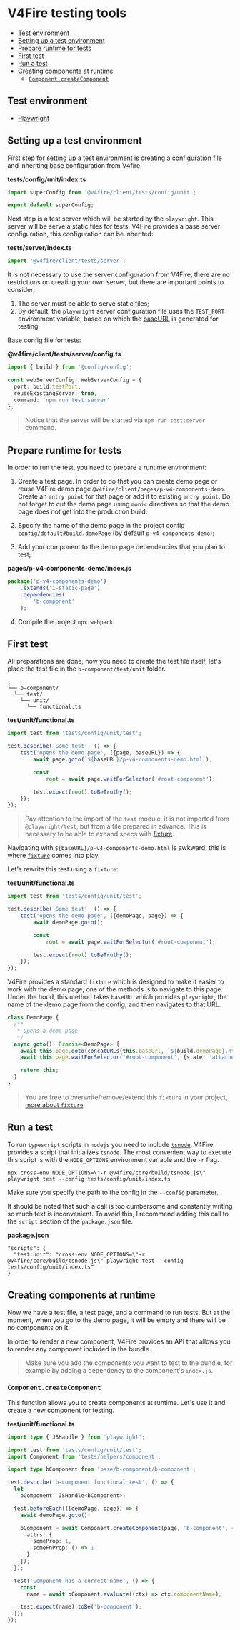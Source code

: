 # V4Fire testing tools

- [Test environment](#test-environment)
- [Setting up a test environment](#setting-up-a-test-environment)
- [Prepare runtime for tests](#prepare-runtime-for-tests)
- [First test](#first-test)
- [Run a test](#run-a-test)
- [Creating components at runtime](#creating-components-at-runtime)
  - [`Component.createComponent`](#componentcreatecomponent)

## Test environment

* [Playwright](https://playwright.dev/)

## Setting up a test environment

First step for setting up a test environment is creating a [configuration file](https://playwright.dev/docs/test-configuration) and inheriting base configuration from V4fire.

__tests/config/unit/index.ts__
```typescript
import superConfig from '@v4fire/client/tests/config/unit';

export default superConfig;
```

Next step is a test server which will be started by the `playwright`. This server will be serve a static files for tests. V4Fire provides a base server configuration, this configuration can be inherited:

__tests/server/index.ts__
```typescript
import '@v4fire/client/tests/server';
```

It is not necessary to use the server configuration from V4Fire, there are no restrictions on creating your own server, but there are important points to consider:

1. The server must be able to serve static files;
2. By default, the `playwright` server configuration file uses the `TEST_PORT` environment variable, based on which the [baseURL](https://playwright.dev/docs/api/class-testoptions#test-options-base-url) is generated for testing.

Base config file for tests:

__@v4fire/client/tests/server/config.ts__

```typescript
import { build } from '@config/config';

const webServerConfig: WebServerConfig = {
  port: build.testPort,
  reuseExistingServer: true,
  command: 'npm run test:server'
};
```

> Notice that the server will be started via `npm run test:server` command.

## Prepare runtime for tests

In order to run the test, you need to prepare a runtime environment:

1. Create a test page. In order to do that you can create demo page or reuse V4Fire demo page `@v4fire/client/pages/p-v4-components-demo`. Create an `entry point` for that page or add it to existing `entry point`. Do not forget to cut the demo page using `monic` directives so that the demo page does not get into the production build.

2. Specify the name of the demo page in the project config `config/default#build.demoPage` (by default `p-v4-components-demo`);

3. Add your component to the demo page dependencies that you plan to test;

__pages/p-v4-components-demo/index.js__
```javascript
package('p-v4-components-demo')
	.extends('i-static-page')
	.dependencies(
		'b-component'
	);
```

4. Compile the project `npx webpack`.

## First test

All preparations are done, now you need to create the test file itself, let's place the test file in the `b-component/test/unit` folder.

```
.
└── b-component/
  └── test/
    └── unit/
      └── functional.ts
```

__test/unit/functional.ts__

```typescript
import test from 'tests/config/unit/test';

test.describe('Some test', () => {
	test('opens the demo page', ({page, baseURL}) => {
		await page.goto(`${baseURL}/p-v4-components-demo.html`);

		const
			root = await page.waitForSelector('#root-component');

		test.expect(root).toBeTruthy();
	});
});
```

> Pay attention to the import of the `test` module, it is not imported from `@playwright/test`, but from a file prepared in advance. This is necessary to be able to expand specs with [fixture](https://playwright.dev/docs/api/class-fixtures).

Navigating with `${baseURL}/p-v4-components-demo.html` is awkward, this is where [`fixture`](https://playwright.dev/docs/api/class-fixtures) comes into play.

Let's rewrite this test using a `fixture`:

__test/unit/functional.ts__

```typescript
import test from 'tests/config/unit/test';

test.describe('Some test', () => {
	test('opens the demo page', ({demoPage, page}) => {
		await demoPage.goto();

		const
			root = await page.waitForSelector('#root-component');

		test.expect(root).toBeTruthy();
	});
});
```

V4Fire provides a standard `fixture` which is designed to make it easier to work with the demo page, one of the methods is to navigate to this page. Under the hood, this method takes `baseURL` which provides `playwright`, the name of the demo page from the config, and then navigates to that URL.

```typescript
class DemoPage {
  /**
   * Opens a demo page
   */
  async goto(): Promise<DemoPage> {
    await this.page.goto(concatURLs(this.baseUrl, `${build.demoPage}.html`), {waitUntil: 'networkidle'});
    await this.page.waitForSelector('#root-component', {state: 'attached'});

    return this;
  }
}
```

> You are free to overwrite/remove/extend this `fixture` in your project, [more about `fixture`](https://playwright.dev/docs/test-fixtures).

##  Run a test

To run `typescript` scripts in `nodejs` you need to include [`tsnode`](https://www.npmjs.com/package/ts-node). V4Fire provides a script that initializes `tsnode`. The most convenient way to execute this script is with the `NODE_OPTIONS` environment variable and the `-r` flag.

```
npx cross-env NODE_OPTIONS=\"-r @v4fire/core/build/tsnode.js\" playwright test --config tests/config/unit/index.ts
```

Make sure you specify the path to the config in the `--config` parameter.

It should be noted that such a call is too cumbersome and constantly writing so much text is inconvenient. To avoid this, I recommend adding this call to the `script` section of the `package.json` file.

__package.json__

```
"scripts": {
  "test:unit": "cross-env NODE_OPTIONS=\"-r @v4fire/core/build/tsnode.js\" playwright test --config tests/config/unit/index.ts"
}
```

## Creating components at runtime

Now we have a test file, a test page, and a command to run tests. But at the moment, when you go to the demo page, it will be empty and there will be no components on it.

In order to render a new component, V4Fire provides an API that allows you to render any component included in the bundle.

> Make sure you add the components you want to test to the bundle, for example by adding a dependency to the component's `index.js`.

### `Component.createComponent`

This function allows you to create components at runtime. Let's use it and create a new component for testing.

__test/unit/functional.ts__
```typescript
import type { JSHandle } from 'playwright';

import test from 'tests/config/unit/test';
import Component from 'tests/helpers/component';

import type bComponent from 'base/b-component/b-component';

test.describe('b-component functional test', () => {
  let
    bComponent: JSHandle<bComponent>;

  test.beforeEach(({demoPage, page}) => {
    await demoPage.goto();

    bComponent = await Component.createComponent(page, 'b-component', {
      attrs: {
        someProp: 1,
        someFnProp: () => 1
      }
    });
  });

  test('Component has a correct name', () => {
    const
      name = await bComponent.evaluate((ctx) => ctx.componentName);

    test.expect(name).toBe('b-component');
  });
});
```
